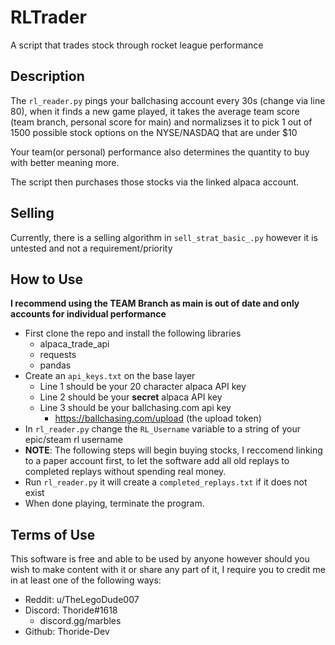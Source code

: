 # RLTrader
A script that trades stock through rocket league performance

## Description
The ``rl_reader.py`` pings your ballchasing account every 30s (change via line 80), 
when it finds a new game played, it takes the average team score (team branch, personal score for main) 
and normalizses it to pick 1 out of 1500 possible stock options on the NYSE/NASDAQ that are under $10

Your team(or personal) performance also determines the quantity to buy with better meaning more.

The script then purchases those stocks via the linked alpaca account. 

## Selling
Currently, there is a selling algorithm in ``sell_strat_basic_.py`` however it is untested and not a requirement/priority

## How to Use
**I recommend using the TEAM Branch as main is out of date and only accounts for individual performance**
- First clone the repo and install the following libraries
  - alpaca_trade_api
  - requests
  - pandas
- Create an ``api_keys.txt`` on the base layer
  - Line 1 should be your 20 character alpaca API key
  - Line 2 should be your **secret** alpaca API key
  - Line 3 should be your ballchasing.com api key
    - https://ballchasing.com/upload (the upload token)
- In ``rl_reader.py`` change the ``RL_Username`` variable to a string of your epic/steam rl username
- **NOTE**: The following steps will begin buying stocks, I reccomend linking to a paper account first, to let the software add all old replays to completed replays without spending real money.
- Run ``rl_reader.py`` it will create a ``completed_replays.txt`` if it does not exist
- When done playing, terminate the program.

## Terms of Use
This software is free and able to be used by anyone however should you wish to make content with it or share any part of it, I require you to credit me in at least one of the following ways:
- Reddit: u/TheLegoDude007
- Discord: Thoride#1618
  - discord.gg/marbles
- Github: Thoride-Dev
